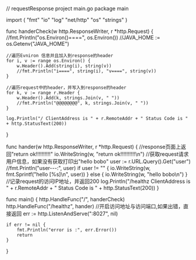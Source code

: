 // requestResponse project main.go
package main

import (
	"fmt"
	"io"
	"log"
	"net/http"
	"os"
	"strings"
)

func handerCheck(w http.ResponseWriter, r *http.Request) {
	//fmt.Println("os.Environ()====", os.Environ())
	//JAVA_HOME := os.Getenv("JAVA_HOME")

	//遍历Evniron 信息并且加入到response的header
	for i, v := range os.Environ() {
		w.Header().Add(string(i), string(v))
		//fmt.Println("i====", string(i), "v====", string(v))
	}

	//遍历request中的header，并写入到response的header
	for k, v := range r.Header {
		w.Header().Add(k, strings.Join(v, " "))
		//fmt.Println("@@@@@@@@", k, strings.Join(v, " "))
	}

	log.Println("/ ClientAddress is " + r.RemoteAddr + " Status Code is " + http.StatusText(200))
}

func hander(w http.ResponseWriter, r *http.Request) {
	//response页面上返回"return ok!!!!!!!!!!"
	io.WriteString(w, "return ok!!!!!!!!!!\n")
	//获取request请求用户信息，如果没有获取打印出"hello bobo"
	user := r.URL.Query().Get("user")
	//fmt.Println("user---:", user)
	if user != "" {
		io.WriteString(w, fmt.Sprintf("hello [%s]\n", user))
	} else {
		io.WriteString(w, "hello bobo\n")
	}
	//记录request的访问IP地址，并返回200
	log.Println("/healthz ClientAddress is " + r.RemoteAddr + " Status Code is " + http.StatusText(200))
}

func main() {
	http.HandleFunc("/", handerCheck)
	http.HandleFunc("/healthz", hander)
	//开启访问地址与访问端口,如果出错，直接返回
	err := http.ListenAndServe(":8027", nil)

	if err != nil {
		fmt.Println("error is :", err.Error())
		return
	}
}
